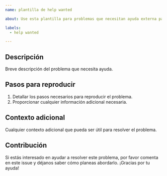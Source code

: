 ```yaml
---
name: plantilla de help wanted

about: Use esta plantilla para problemas que necesitan ayuda externa para resolverlos.

labels:
  - help wanted

---
```


## Descripción

Breve descripción del problema que necesita ayuda.

## Pasos para reproducir

1. Detallar los pasos necesarios para reproducir el problema.
2. Proporcionar cualquier información adicional necesaria.

## Contexto adicional

Cualquier contexto adicional que pueda ser útil para resolver el problema.

## Contribución

Si estás interesado en ayudar a resolver este problema, por favor comenta en este issue y déjanos saber cómo planeas abordarlo. ¡Gracias por tu ayuda!
